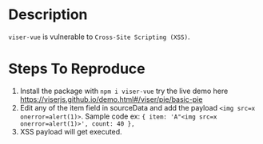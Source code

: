 # Description

`viser-vue` is vulnerable to `Cross-Site Scripting (XSS)`.

# Steps To Reproduce

1. Install the package with `npm i viser-vue` try the live demo here https://viserjs.github.io/demo.html#/viser/pie/basic-pie
2. Edit any of the item field in sourceData and add the payload `<img src=x onerror=alert(1)>`. Sample code ex: `{ item: 'A"<img src=x onerror=alert(1)>', count: 40 },`
3. XSS payload will get executed.

